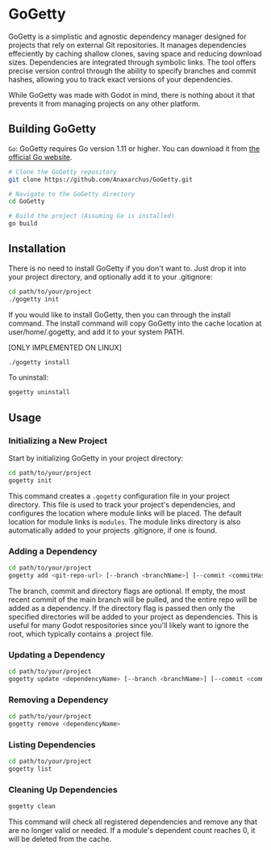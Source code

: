 # GoGetty

GoGetty is a simplistic and agnostic dependency manager designed for projects that rely on external Git repositories. It manages dependencies effeciently by caching shallow clones, saving space and reducing download sizes. Dependencies are integrated through symbolic links. The tool offers precise version control through the ability to specify branches and commit hashes, allowing you to track exact versions of your dependencies.

While GoGetty was made with Godot in mind, there is nothing about it that prevents it from managing projects on any other platform.

## Building GoGetty

`Go`: GoGetty requires Go version 1.11 or higher. You can download it from [the official Go website](https://golang.org/dl/).
```bash
# Clone the GoGetty repository
git clone https://github.com/Anaxarchus/GoGetty.git

# Navigate to the GoGetty directory
cd GoGetty

# Build the project (Assuming Go is installed)
go build
```

## Installation

There is no need to install GoGetty if you don't want to. Just drop it into your project directory, and optionally add it to your .gitignore:
```bash
cd path/to/your/project
./gogetty init
```

If you would like to install GoGetty, then you can through the install command. The install command will copy GoGetty into the cache location at user/home/.gogetty, and add it to your system PATH.

[ONLY IMPLEMENTED ON LINUX]
```bash
./gogetty install
```

To uninstall:
```bash
gogetty uninstall
```

## Usage

### Initializing a New Project

Start by initializing GoGetty in your project directory:

```bash
cd path/to/your/project
gogetty init
```

This command creates a `.gogetty` configuration file in your project directory. This file is used to track your project's dependencies, and configures the location where module links will be placed. The default location for module links is `modules`. The module links directory is also automatically added to your projects .gitignore, if one is found.

### Adding a Dependency

```bash
cd path/to/your/project
gogetty add <git-repo-url> [--branch <branchName>] [--commit <commitHash>] [--directory <commaSeperatedDirectories>]
```

The branch, commit and directory flags are optional. If empty, the most recent commit of the main branch will be pulled, and the entire repo will be added as a dependency. If the directory flag is passed then only the specified directories will be added to your project as dependencies. This is useful for many Godot respositories since you'll likely want to ignore the root, which typically contains a .project file.

### Updating a Dependency

```bash
cd path/to/your/project
gogetty update <dependencyName> [--branch <branchName>] [--commit <commitHash>] [--directory <commaSeperatedDirectories>]
```

### Removing a Dependency

```bash
cd path/to/your/project
gogetty remove <dependencyName>
```

### Listing Dependencies

```bash
cd path/to/your/project
gogetty list
```

### Cleaning Up Dependencies

```bash
gogetty clean
```

This command will check all registered dependencies and remove any that are no longer valid or needed. If a module's dependent count reaches 0, it will be deleted from the cache.
